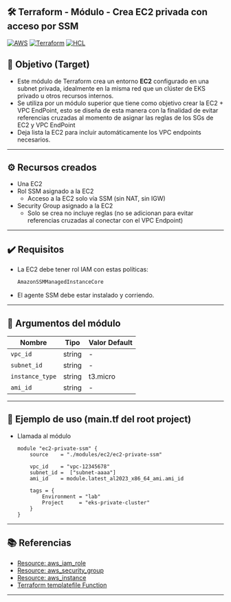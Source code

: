 ## 🛠️ Terraform - Módulo - Crea EC2 privada con acceso por SSM

[![AWS](https://img.shields.io/badge/AWS-%23FF9900.svg?logo=amazon-web-services&logoColor=white)](#)
[![Terraform](https://img.shields.io/badge/IaC-Terraform-623CE4?logo=terraform&logoColor=white)](#)
[![HCL](https://img.shields.io/badge/Language-HCL-blueviolet)](#)

## 🎯 Objetivo (Target)
-  Este módulo de Terraform crea un entorno **EC2** configurado en una subnet privada, idealmente en la misma red que un clúster de EKS privado u otros recursos internos.
- Se utiliza por un módulo superior que tiene como objetivo crear la EC2 + VPC EndPoint, esto se diseña de esta manera con la finalidad de evitar referencias cruzadas al momento de asignar las reglas de los SGs de EC2 y VPC EndPoint
- Deja lista la EC2 para incluir automáticamente los VPC endpoints necesarios.

---

## ⚙️ Recursos creados
- Una EC2
- Rol SSM asignado a la EC2
    - Acceso a la EC2 solo vía SSM (sin NAT, sin IGW)
- Security Group asignado a la EC2
    - Solo se crea no incluye reglas (no se adicionan para evitar referencias cruzadas al conectar con el VPC Endpoint)

---

## ✔️ Requisitos
- La EC2 debe tener rol IAM con estas políticas:
    ```bash
    AmazonSSMManagedInstanceCore
    ```
- El agente SSM debe estar instalado y corriendo.

---

## 🔧 Argumentos del módulo

| Nombre                       | Tipo         | Valor Default  |
|------------------------------|--------------|----------------|
| `vpc_id`                     | string       | -              |               
| `subnet_id`                  | string       | -              |             
| `instance_type`              | string       |t3.micro        |
| `ami_id`                     | string       |-               |

---

## 🧪 Ejemplo de uso (main.tf del root project)
- Llamada al módulo
    ```hcl
    module "ec2-private-ssm" {
        source    = "./modules/ec2/ec2-private-ssm"

        vpc_id    = "vpc-12345678"
        subnet_id =  ["subnet-aaaa"]
        ami_id    = module.latest_al2023_x86_64_ami.ami_id

        tags = {
            Environment = "lab"
            Project     = "eks-private-cluster"
        }
    }
    ```

---

## 📚 Referencias
- [Resource: aws_iam_role](https://registry.terraform.io/providers/hashicorp/aws/latest/docs/resources/iam_role)
- [Resource: aws_security_group](https://registry.terraform.io/providers/hashicorp/aws/latest/docs/resources/security_group)
- [Resource: aws_instance](https://registry.terraform.io/providers/hashicorp/aws/latest/docs/resources/instance)
- [Terraform templatefile Function](https://developer.hashicorp.com/terraform/language/functions/templatefile)


---